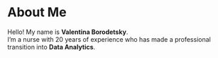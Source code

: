 # About Me

Hello! My name is **Valentina Borodetsky**.  
I’m a nurse with 20 years of experience who has made a professional transition into **Data Analytics**.